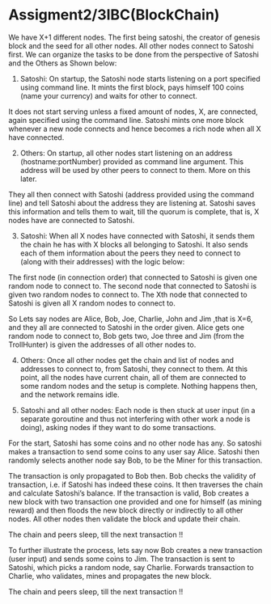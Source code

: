 # Assigment2/3IBC(BlockChain)
We have X+1 different nodes. The first being satoshi, the creator of genesis block and the seed for all other nodes. All other nodes connect to Satoshi first. We can organize the tasks to be done from the perspective of Satoshi and the Others as Shown below:

1. Satoshi:
On startup, the Satoshi node starts listening on a port specified using command line. It mints the first block, pays himself 100 coins (name your currency) and waits for other to connect.

It does not start serving unless a fixed amount of nodes, X, are connected, again specified using the command line. Satoshi mints one more block whenever a new node connects and hence becomes a rich node when all X have connected.

2. Others:
On startup, all other nodes start listening on an address (hostname:portNumber) provided as command line argument. This address will be used by other peers to connect to them. More on this later.

They all then connect with Satoshi (address provided using the command line) and tell Satoshi about the address they are listening at. Satoshi saves this information and tells them to wait, till the quorum is complete, that is, X nodes have are connected to Satoshi.

3. Satoshi:
When all X nodes have connected with Satoshi, it sends them the chain he has with X blocks all belonging to Satoshi. It also sends each of them information about the peers they need to connect to (along with their addresses) with the logic below:

The first node (in connection order) that connected to Satoshi is given one random node to connect to. The second node that connected to Satoshi is given two random nodes to connect to. The Xth node that connected to Satoshi is given all X random nodes to connect to.

So Lets say nodes are Alice, Bob, Joe, Charlie, John and Jim ,that is X=6, and they all are connected to Satoshi in the order given. Alice gets one random node to connect to, Bob gets two, Joe three and Jim (from the TrollHunter) is given the addresses of all other nodes to.

4. Others:
Once all other nodes get the chain and list of nodes and addresses to connect to, from Satoshi, they connect to them. At this point, all the nodes have current chain, all of them are connected to some random nodes and the setup is complete. Nothing happens then, and the network remains idle.

5. Satoshi and all other nodes:
Each node is then stuck at user input (in a separate goroutine and thus not interfering with other work a node is doing), asking nodes if they want to do some transactions.

For the start, Satoshi has some coins and no other node has any. So satoshi makes a transaction to send some coins to any user say Alice. Satoshi then randomly selects another node say Bob, to be the Miner for this transaction.

The transaction is only propagated to Bob then. Bob checks the validity of transaction, i.e. if Satoshi has indeed these coins. It then traverses the chain and calculate Satoshi’s balance. If the transaction is valid, Bob creates a new block with two transaction one provided and one for himself (as mining reward) and then floods the new block directly or indirectly to all other nodes. All other nodes then validate the block and update their chain.

The chain and peers sleep, till the next transaction !!

To further illustrate the process, lets say now Bob creates a new transaction (user input) and sends some coins to Jim. The transaction is sent to Satoshi, which picks a random node, say Charlie. Forwards transaction to Charlie, who validates, mines and propagates the new block.

The chain and peers sleep, till the next transaction !!

